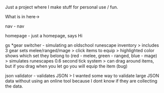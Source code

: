 Just a project where I make stuff for personal use / fun.

What is in here->

nav - nav

homepage - just a homepage, says Hi

gs *gear switcher - simulating an oldschool runescape inventory
    > includes 3 gear sets melee/ranged/mage
    > click items to equip
    > highlighted color shows which set they belong to (red - melee, green - ranged, blue - mage)
    > simulates runescapes 0.6 second tick system
    > can drag around items, but if you drag when you let go you will equip the item (bug)

json validator - validates JSON
    > I wanted some way to validate large JSON data without using an online tool because I dont know if they are collecting the data.
